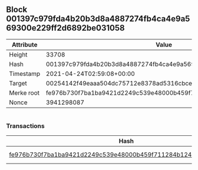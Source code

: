 ## Block 001397c979fda4b20b3d8a4887274fb4ca4e9a569300e229ff2d6892be031058

Attribute | Value
--- | ---
Height | 33708
Hash | 001397c979fda4b20b3d8a4887274fb4ca4e9a569300e229ff2d6892be031058
Timestamp | 2021-04-24T02:59:08+00:00
Target | 00254142f49eaaa504dc75712e8378ad5316cbcead634704b3734b6271167cc4
Merke root | fe976b730f7ba1ba9421d2249c539e48000b459f711284b124d84cc9b80bb173
Nonce | 3941298087

```

```

### Transactions

Hash | Amount
--- | ---
[fe976b730f7ba1ba9421d2249c539e48000b459f711284b124d84cc9b80bb173](fe976b730f7ba1ba9421d2249c539e48000b459f711284b124d84cc9b80bb173.md) | 10.00000000 SKEPTI 
